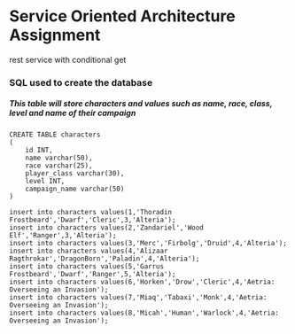 # Service Oriented Architecture Assignment
rest service with conditional get

### SQL used to create the database
##### This table will store characters and values such as name, race, class, level and name of their campaign
```
CREATE TABLE characters 
(
    id INT, 
    name varchar(50),
    race varchar(25),
    player_class varchar(30),
    level INT,
    campaign_name varchar(50)
)

insert into characters values(1,'Thoradin Frostbeard','Dwarf','Cleric',3,'Alteria');
insert into characters values(2,'Zandariel','Wood Elf','Ranger',3,'Alteria');
insert into characters values(3,'Merc','Firbolg','Druid',4,'Alteria');
insert into characters values(4,'Alizaar Ragthrokar','DragonBorn','Paladin',4,'Alteria');
insert into characters values(5,'Garrus Frostbeard','Dwarf','Ranger',5,'Alteria');
insert into characters values(6,'Horken','Drow','Cleric',4,'Aetria: Overseeing an Invasion');
insert into characters values(7,'Miaq','Tabaxi','Monk',4,'Aetria: Overseeing an Invasion');
insert into characters values(8,'Micah','Human','Warlock',4,'Aetria: Overseeing an Invasion');
```




